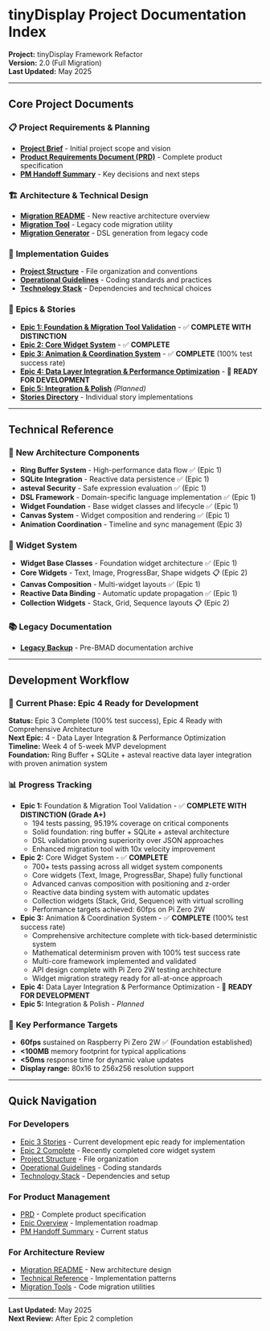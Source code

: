 # tinyDisplay Project Documentation Index

**Project:** tinyDisplay Framework Refactor  
**Version:** 2.0 (Full Migration)  
**Last Updated:** May 2025  

---

## Core Project Documents

### 📋 **Project Requirements & Planning**
- **[Project Brief](../bmad-agent/data/tinyDisplay-project-brief.md)** - Initial project scope and vision
- **[Product Requirements Document (PRD)](../bmad-agent/data/tinyDisplay-PRD.md)** - Complete product specification
- **[PM Handoff Summary](../bmad-agent/data/PM-handoff-summary.md)** - Key decisions and next steps

### 🏗️ **Architecture & Technical Design**
- **[Migration README](../MIGRATION_README.md)** - New reactive architecture overview
- **[Migration Tool](../migration_tool.py)** - Legacy code migration utility
- **[Migration Generator](../migration_generator.py)** - DSL generation from legacy code

### 📖 **Implementation Guides**
- **[Project Structure](project-structure.md)** - File organization and conventions
- **[Operational Guidelines](operational-guidelines.md)** - Coding standards and practices
- **[Technology Stack](tech-stack.md)** - Dependencies and technical choices

### 🎯 **Epics & Stories**
- **[Epic 1: Foundation & Migration Tool Validation](epic-1.md)** - ✅ **COMPLETE WITH DISTINCTION**
- **[Epic 2: Core Widget System](epic-2.md)** - ✅ **COMPLETE**
- **[Epic 3: Animation & Coordination System](epic-3.md)** - ✅ **COMPLETE** (100% test success rate)
- **[Epic 4: Data Layer Integration & Performance Optimization](epic-4.md)** - 🚀 **READY FOR DEVELOPMENT**
- **[Epic 5: Integration & Polish](epic-5.md)** *(Planned)*
- **[Stories Directory](stories/)** - Individual story implementations

---

## Technical Reference

### 🔧 **New Architecture Components**
- **Ring Buffer System** - High-performance data flow ✅ (Epic 1)
- **SQLite Integration** - Reactive data persistence ✅ (Epic 1)
- **asteval Security** - Safe expression evaluation ✅ (Epic 1)
- **DSL Framework** - Domain-specific language implementation ✅ (Epic 1)
- **Widget Foundation** - Base widget classes and lifecycle ✅ (Epic 1)
- **Canvas System** - Widget composition and rendering ✅ (Epic 1)
- **Animation Coordination** - Timeline and sync management (Epic 3)

### 🎨 **Widget System**
- **Widget Base Classes** - Foundation widget architecture ✅ (Epic 1)
- **Core Widgets** - Text, Image, ProgressBar, Shape widgets 📋 (Epic 2)
- **Canvas Composition** - Multi-widget layouts ✅ (Epic 1)
- **Reactive Data Binding** - Automatic update propagation ✅ (Epic 1)
- **Collection Widgets** - Stack, Grid, Sequence layouts 📋 (Epic 2)

### 📚 **Legacy Documentation**
- **[Legacy Backup](legacy-backup/)** - Pre-BMAD documentation archive

---

## Development Workflow

### 🚀 **Current Phase: Epic 4 Ready for Development**
**Status:** Epic 3 Complete (100% test success), Epic 4 Ready with Comprehensive Architecture  
**Next Epic:** 4 - Data Layer Integration & Performance Optimization  
**Timeline:** Week 4 of 5-week MVP development  
**Foundation:** Ring Buffer + SQLite + asteval reactive data layer integration with proven animation system

### 📊 **Progress Tracking**
- **Epic 1:** Foundation & Migration Tool Validation - ✅ **COMPLETE WITH DISTINCTION (Grade A+)**
  - 194 tests passing, 95.19% coverage on critical components
  - Solid foundation: ring buffer + SQLite + asteval architecture
  - DSL validation proving superiority over JSON approaches
  - Enhanced migration tool with 10x velocity improvement
- **Epic 2:** Core Widget System - ✅ **COMPLETE**
  - 700+ tests passing across all widget system components
  - Core widgets (Text, Image, ProgressBar, Shape) fully functional
  - Advanced canvas composition with positioning and z-order
  - Reactive data binding system with automatic updates
  - Collection widgets (Stack, Grid, Sequence) with virtual scrolling
  - Performance targets achieved: 60fps on Pi Zero 2W
- **Epic 3:** Animation & Coordination System - ✅ **COMPLETE** (100% test success rate)
  - Comprehensive architecture complete with tick-based deterministic system
  - Mathematical determinism proven with 100% test success rate
  - Multi-core framework implemented and validated
  - API design complete with Pi Zero 2W testing architecture
  - Widget migration strategy ready for all-at-once approach
- **Epic 4:** Data Layer Integration & Performance Optimization - 🚀 **READY FOR DEVELOPMENT**
- **Epic 5:** Integration & Polish - *Planned*

### 🎯 **Key Performance Targets**
- **60fps** sustained on Raspberry Pi Zero 2W ✅ (Foundation established)
- **<100MB** memory footprint for typical applications
- **<50ms** response time for dynamic value updates
- **Display range:** 80x16 to 256x256 resolution support

---

## Quick Navigation

### For Developers
- [Epic 3 Stories](epic-3.md) - Current development epic ready for implementation
- [Epic 2 Complete](epic-2.md) - Recently completed core widget system
- [Project Structure](project-structure.md) - File organization
- [Operational Guidelines](operational-guidelines.md) - Coding standards
- [Technology Stack](tech-stack.md) - Dependencies and setup

### For Product Management
- [PRD](../bmad-agent/data/tinyDisplay-PRD.md) - Complete product specification
- [Epic Overview](#-epics--stories) - Implementation roadmap
- [PM Handoff Summary](../bmad-agent/data/PM-handoff-summary.md) - Current status

### For Architecture Review
- [Migration README](../MIGRATION_README.md) - New architecture design
- [Technical Reference](#-technical-reference) - Implementation patterns
- [Migration Tools](../migration_tool.py) - Code migration utilities

---

**Last Updated:** May 2025  
**Next Review:** After Epic 2 completion 